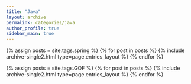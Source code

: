 ```yaml
---
title: "Java"
layout: archive
permalink: categories/java
author_profile: true
sidebar_main: true
---
```


{% assign posts = site.tags.spring %}
{% for post in posts %} 
    {% include archive-single2.html type=page.entries_layout %}
{% endfor %}


{% assign posts = site.tags.GOF %}
{% for post in posts %} 
    {% include archive-single2.html type=page.entries_layout %}
{% endfor %}
